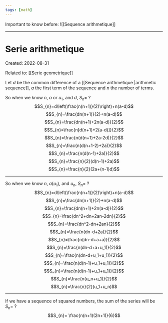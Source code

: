 ```yaml
---
tags: [math] 
---
```


Important to know before: ![[Sequence arithmetique]]
***
<!--ID: 1664475094850-->


# Serie arithmetique
Created: 2022-08-31

Related to: [[Serie geometrique]]
<!--ID: 1664475094852-->


Let $d$ be the common difference of a [[Sequence arithmetique |arithmetic sequence]], $a$ the first term of the sequence and $n$ the number of terms.
<!--ID: 1664475647412-->


So when we know $n$, $a \text{ or } u_1$, and $d$, $S_{n}=$
?
$$S_{n}=d\left(\frac{n(n+1)}{2}\right)+n(a-d)$$
$$S_{n}=\frac{dn(n+1)}{2}+n(a-d)$$
$$S_{n}=\frac{dn(n+1)+2n(a-d)}{2}$$
$$S_{n}=\frac{n[d(n+1)+2(a-d)]}{2}$$
$$S_{n}=\frac{n(d(n+1)+2a-2d)}{2}$$
$$S_{n}=\frac{n(d(n+1-2)+2a)}{2}$$
$$S_{n}=\frac{n(d(n-1)+2a)}{2}$$
$$S_{n}=\frac{n}{2}(d(n-1)+2a)$$
$$S_{n}=\frac{n}{2}(2a+(n-1)d)$$
***
<!--ID: 1664475094855-->

<!--SR:!2022-11-24,64,310-->



So when we know $n$, $a(u_1)$, and $u_n$, $S_n=$
?
$$S_{n}=d\left(\frac{n(n+1)}{2}\right)+n(a-d)$$
$$S_{n}=\frac{dn(n+1)}{2}+n(a-d)$$
$$S_{n}=\frac{dn(n+1)+2n(a-d)}{2}$$
$$S_{n}=\frac{dn^2+dn+2an-2dn}{2}$$
$$S_{n}=\frac{dn^2-dn+2an}{2}$$
$$S_{n}=\frac{n(dn-d+2a)}{2}$$
$$S_{n}=\frac{n(dn-d+a+a)}{2}$$
$$S_{n}=\frac{n(dn-d+a+u_1)}{2}$$
$$S_{n}=\frac{n(dn-d+u_1+u_1)}{2}$$
$$S_{n}=\frac{n(d(n-1)+u_1+u_1)}{2}$$
$$S_{n}=\frac{n(d(n-1)+u_1+u_1)}{2}$$
$$S_{n}=\frac{n(u_n+u_1)}{2}$$
$$S_{n}=\frac{n}{2}(u_1+u_n)$$
<!--SR:!2023-07-02,214,310-->


***
If we have a sequence of squared numbers, the sum of the series will be $S_{n}=$
?
$$S_{n}= \frac{n(n+1)(2n+1)}{6}$$
<!--SR:!2023-04-19,135,270-->


